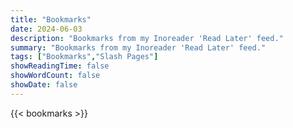 ```yaml
---
title: "Bookmarks"
date: 2024-06-03
description: "Bookmarks from my Inoreader 'Read Later' feed."
summary: "Bookmarks from my Inoreader 'Read Later' feed."
tags: ["Bookmarks","Slash Pages"]
showReadingTime: false
showWordCount: false
showDate: false
---
```

{{< bookmarks >}}